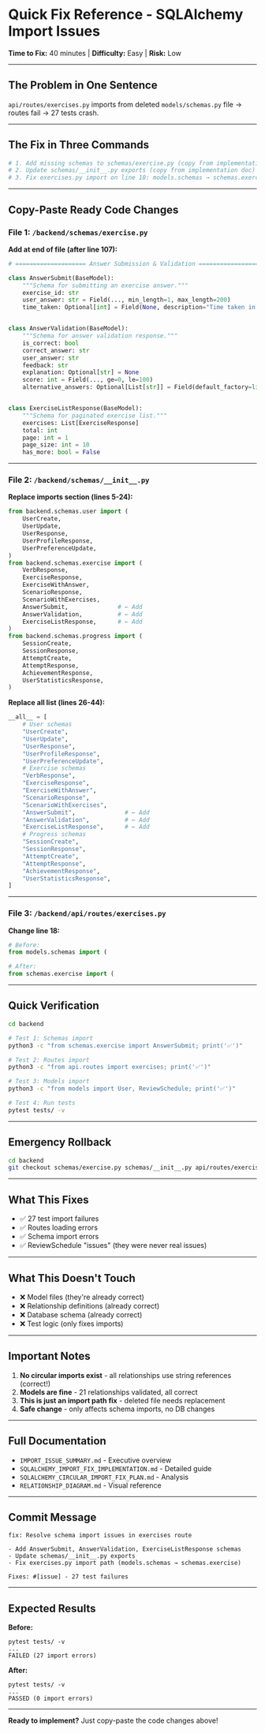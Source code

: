 # Quick Fix Reference - SQLAlchemy Import Issues

**Time to Fix:** 40 minutes | **Difficulty:** Easy | **Risk:** Low

---

## The Problem in One Sentence

`api/routes/exercises.py` imports from deleted `models/schemas.py` file → routes fail → 27 tests crash.

---

## The Fix in Three Commands

```bash
# 1. Add missing schemas to schemas/exercise.py (copy from implementation doc)
# 2. Update schemas/__init__.py exports (copy from implementation doc)
# 3. Fix exercises.py import on line 18: models.schemas → schemas.exercise
```

---

## Copy-Paste Ready Code Changes

### File 1: `/backend/schemas/exercise.py`

**Add at end of file (after line 107):**

```python
# ==================== Answer Submission & Validation ====================

class AnswerSubmit(BaseModel):
    """Schema for submitting an exercise answer."""
    exercise_id: str
    user_answer: str = Field(..., min_length=1, max_length=200)
    time_taken: Optional[int] = Field(None, description="Time taken in seconds")


class AnswerValidation(BaseModel):
    """Schema for answer validation response."""
    is_correct: bool
    correct_answer: str
    user_answer: str
    feedback: str
    explanation: Optional[str] = None
    score: int = Field(..., ge=0, le=100)
    alternative_answers: Optional[List[str]] = Field(default_factory=list)


class ExerciseListResponse(BaseModel):
    """Schema for paginated exercise list."""
    exercises: List[ExerciseResponse]
    total: int
    page: int = 1
    page_size: int = 10
    has_more: bool = False
```

---

### File 2: `/backend/schemas/__init__.py`

**Replace imports section (lines 5-24):**

```python
from backend.schemas.user import (
    UserCreate,
    UserUpdate,
    UserResponse,
    UserProfileResponse,
    UserPreferenceUpdate,
)
from backend.schemas.exercise import (
    VerbResponse,
    ExerciseResponse,
    ExerciseWithAnswer,
    ScenarioResponse,
    ScenarioWithExercises,
    AnswerSubmit,              # ← Add
    AnswerValidation,          # ← Add
    ExerciseListResponse,      # ← Add
)
from backend.schemas.progress import (
    SessionCreate,
    SessionResponse,
    AttemptCreate,
    AttemptResponse,
    AchievementResponse,
    UserStatisticsResponse,
)
```

**Replace __all__ list (lines 26-44):**

```python
__all__ = [
    # User schemas
    "UserCreate",
    "UserUpdate",
    "UserResponse",
    "UserProfileResponse",
    "UserPreferenceUpdate",
    # Exercise schemas
    "VerbResponse",
    "ExerciseResponse",
    "ExerciseWithAnswer",
    "ScenarioResponse",
    "ScenarioWithExercises",
    "AnswerSubmit",              # ← Add
    "AnswerValidation",          # ← Add
    "ExerciseListResponse",      # ← Add
    # Progress schemas
    "SessionCreate",
    "SessionResponse",
    "AttemptCreate",
    "AttemptResponse",
    "AchievementResponse",
    "UserStatisticsResponse",
]
```

---

### File 3: `/backend/api/routes/exercises.py`

**Change line 18:**

```python
# Before:
from models.schemas import (

# After:
from schemas.exercise import (
```

---

## Quick Verification

```bash
cd backend

# Test 1: Schemas import
python3 -c "from schemas.exercise import AnswerSubmit; print('✅')"

# Test 2: Routes import
python3 -c "from api.routes import exercises; print('✅')"

# Test 3: Models import
python3 -c "from models import User, ReviewSchedule; print('✅')"

# Test 4: Run tests
pytest tests/ -v
```

---

## Emergency Rollback

```bash
cd backend
git checkout schemas/exercise.py schemas/__init__.py api/routes/exercises.py
```

---

## What This Fixes

- ✅ 27 test import failures
- ✅ Routes loading errors
- ✅ Schema import errors
- ✅ ReviewSchedule "issues" (they were never real issues)

---

## What This Doesn't Touch

- ❌ Model files (they're already correct)
- ❌ Relationship definitions (already correct)
- ❌ Database schema (already correct)
- ❌ Test logic (only fixes imports)

---

## Important Notes

1. **No circular imports exist** - all relationships use string references (correct!)
2. **Models are fine** - 21 relationships validated, all correct
3. **This is just an import path fix** - deleted file needs replacement
4. **Safe change** - only affects schema imports, no DB changes

---

## Full Documentation

- `IMPORT_ISSUE_SUMMARY.md` - Executive overview
- `SQLALCHEMY_IMPORT_FIX_IMPLEMENTATION.md` - Detailed guide
- `SQLALCHEMY_CIRCULAR_IMPORT_FIX_PLAN.md` - Analysis
- `RELATIONSHIP_DIAGRAM.md` - Visual reference

---

## Commit Message

```
fix: Resolve schema import issues in exercises route

- Add AnswerSubmit, AnswerValidation, ExerciseListResponse schemas
- Update schemas/__init__.py exports
- Fix exercises.py import path (models.schemas → schemas.exercise)

Fixes: #[issue] - 27 test failures
```

---

## Expected Results

**Before:**
```
pytest tests/ -v
...
FAILED (27 import errors)
```

**After:**
```
pytest tests/ -v
...
PASSED (0 import errors)
```

---

**Ready to implement?** Just copy-paste the code changes above!
